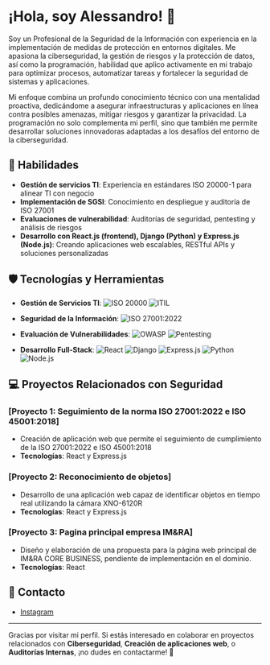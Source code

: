 # ¡Hola, soy Alessandro! 👋

Soy un Profesional de la Seguridad de la Información con experiencia en la implementación de medidas de protección en entornos digitales. Me apasiona la ciberseguridad, la gestión de riesgos y la protección de datos, así como la programación, habilidad que aplico activamente en mi trabajo para optimizar procesos, automatizar tareas y fortalecer la seguridad de sistemas y aplicaciones.

Mi enfoque combina un profundo conocimiento técnico con una mentalidad proactiva, dedicándome a asegurar infraestructuras y aplicaciones en línea contra posibles amenazas, mitigar riesgos y garantizar la privacidad. La programación no solo complementa mi perfil, sino que también me permite desarrollar soluciones innovadoras adaptadas a los desafíos del entorno de la ciberseguridad.

## 🔐 Habilidades

- **Gestión de servicios TI**: Experiencia en estándares ISO 20000-1 para alinear TI con negocio
- **Implementación de SGSI**: Conocimiento en despliegue y auditoría de ISO 27001
- **Evaluaciones de vulnerabilidad**: Auditorías de seguridad, pentesting y análisis de riesgos
- **Desarrollo con React.js (frontend), Django (Python) y Express.js (Node.js)**: Creando aplicaciones web escalables, RESTful APIs y soluciones personalizadas

## 🛡️ Tecnologías y Herramientas

- **Gestión de Servicios TI**: 
  ![ISO 20000](https://img.shields.io/badge/ISO%2020000-1-004584?style=for-the-badge&logo=iso&logoColor=white)
  ![ITIL](https://img.shields.io/badge/ITIL-0F7DC2?style=for-the-badge&logo=itil&logoColor=white)

- **Seguridad de la Información**: 
  ![ISO 27001:2022](https://img.shields.io/badge/ISO%2027001-004584?style=for-the-badge&logo=iso&logoColor=white)

- **Evaluación de Vulnerabilidades**: 
  ![OWASP](https://img.shields.io/badge/OWASP-000000?style=for-the-badge&logo=owasp&logoColor=white)
  ![Pentesting](https://img.shields.io/badge/Pentesting-FF6D00?style=for-the-badge&logo=metasploit&logoColor=white)

- **Desarrollo Full-Stack**: 
  ![React](https://img.shields.io/badge/React-61DAFB?style=for-the-badge&logo=react&logoColor=black)
  ![Django](https://img.shields.io/badge/Django-092E20?style=for-the-badge&logo=django&logoColor=white)
  ![Express.js](https://img.shields.io/badge/Express.js-000000?style=for-the-badge&logo=express&logoColor=white)
  ![Python](https://img.shields.io/badge/Python-3776AB?style=for-the-badge&logo=python&logoColor=white)
  ![Node.js](https://img.shields.io/badge/Node.js-339933?style=for-the-badge&logo=node.js&logoColor=white)

## 💻 Proyectos Relacionados con Seguridad

### [Proyecto 1: Seguimiento de la norma ISO 27001:2022 e ISO 45001:2018]
- Creación de aplicación web que permite el seguimiento de cumplimiento de la ISO 27001:2022 e ISO 45001:2018
- **Tecnologías**: React y Express.js

### [Proyecto 2: Reconocimiento de objetos]
- Desarrollo de una aplicación web capaz de identificar objetos en tiempo real utilizando la cámara XNO-6120R
- **Tecnologías**: React y Express.js

### [Proyecto 3: Pagina principal empresa IM&RA]
- Diseño y elaboración de una propuesta para la página web principal de IM&RA CORE BUSINESS, pendiente de implementación en el dominio.
- **Tecnologías**: React

## 📧 Contacto

- [Instagram](https://www.instagram.com/alessandro___3112?igsh=MW1semp3M2dmMGxiMg==)

---

Gracias por visitar mi perfil. Si estás interesado en colaborar en proyectos relacionados con **Ciberseguridad**, **Creación de aplicaciones web**, o **Auditorías Internas**, ¡no dudes en contactarme! 🚀
